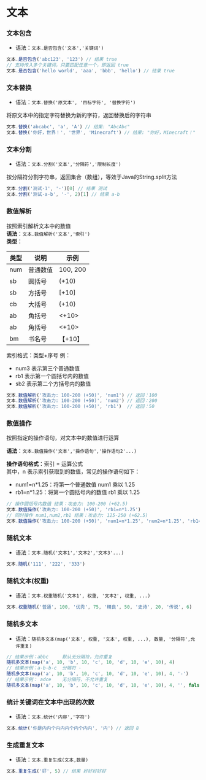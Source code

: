 # 文本

### 文本包含

- 语法：`文本.是否包含('文本','关键词')`

```javascript
文本.是否包含('abc123', '123') // 结果 true
// 支持传入多个关键词，只要匹配任意一个，即返回 true
文本.是否包含('hello world', 'aaa', 'bbb', 'hello') // 结果 true
```

### 文本替换

- 语法：`文本.替换('原文本', '目标字符', '替换字符')`

将原文本中的指定字符替换为新的字符，返回替换后的字符串

```javascript
文本.替换('abcabc', 'a', 'A') // 结果: "AbcAbc"
文本.替换('你好，世界！', '世界', 'Minecraft') // 结果: "你好，Minecraft！"

```

### 文本分割

- 语法：`文本.分割('文本','分隔符','限制长度')`

按分隔符分割字符串，返回集合（数组），等效于Java的String.split方法

```javascript
文本.分割('测试-1', '-')[0] // 结果 测试
文本.分割('测试-a-b', '-', 2)[1] // 结果 a-b
```

### 数值解析

按照索引解析文本中的数值  
**语法**：`文本.数值解析('文本','索引')`    
**类型**：

| 类型	 | 说明	   | 示例       |
|-----|-------|----------|
| num | 普通数值	 | 100, 200 |
| sb  | 圆括号		 | (+10)    |
| sb  | 方括号		 | [+10]    |
| cb  | 大括号		 | \{+10\}  |
| ab  | 角括号		 | <+10>    |
| ab  | 角括号		 | <+10>    |
| bm  | 书名号		 | 【+10】    |

索引格式：类型+序号 例：

- num3 表示第三个普通数值
- rb1 表示第一个圆括号内的数值
- sb2 表示第二个方括号内的数值

```javascript
文本.数值解析('攻击力: 100-200 (+50)', 'num1') // 返回：100
文本.数值解析('攻击力: 100-200 (+50)', 'num2') // 返回：200
文本.数值解析('攻击力: 100-200 (+50)', 'rb1')  // 返回：50
```

### 数值操作

按照指定的操作语句，对文本中的数值进行运算

**语法**：`文本.数值操作('文本','操作语句','操作语句2'...)`

**操作语句格式**：索引 = 运算公式    
其中，n 表示索引获取到的数值，常见的操作语句如下：

- num1=n*1.25：将第一个普通数值 num1 乘以 1.25
- rb1=n*1.25：将第一个圆括号内的数值 rb1 乘以 1.25

```javascript
// 操作圆括号内数值 结果：攻击力: 100-200 (+62.5)
文本.数值操作('攻击力: 100-200 (+50)', 'rb1=n*1.25')
// 同时操作 num1,num2,rb1 结果：攻击力: 125-250 (+62.5)
文本.数值操作('攻击力: 100-200 (+50)', 'num1=n*1.25', 'num2=n*1.25', 'rb1=n*1.25')
```

### 随机文本

- 语法：`文本.随机('文本1','文本2','文本3'...)`

```javascript
文本.随机('111', '222', '333')
```

### 随机文本(权重)

- 语法：`文本.权重随机('文本1', 权重, '文本2', 权重, ...)`

```javascript
文本.权重随机('普通', 100, '优秀', 75, '精良', 50, '史诗', 20, '传说', 6)
```

### 随机多文本

- 语法：`随机多文本(map('文本', 权重, '文本', 权重, ...), 数量, '分隔符',允许重复)`

```javascript
// 结果示例：abbc     默认无分隔符，允许重复  
随机多文本(map('a', 10, 'b', 10, 'c', 10, 'd', 10, 'e', 10), 4)
// 结果示例：a-b-b-c  分隔符 -
随机多文本(map('a', 10, 'b', 10, 'c', 10, 'd', 10, 'e', 10), 4, '-')
// 结果示例： adce    无分隔符，不允许重复  
随机多文本(map('a', 10, 'b', 10, 'c', 10, 'd', 10, 'e', 10), 4, '', false) 
```

### 统计关键词在文本中出现的次数

- 语法：`文本.统计('内容','字符')`

```javascript
文本.统计('你是内内个内内内个内个内内', '内') // 返回 8
```

### 生成重复文本

- 语法：`文本.重复生成(文本,数量)`

```javascript
文本.重复生成('好', 5) // 结果 好好好好好
```




